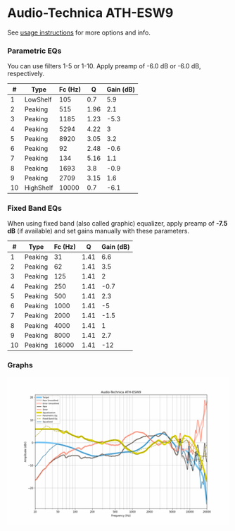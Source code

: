 # Audio-Technica ATH-ESW9
See [usage instructions](https://github.com/jaakkopasanen/AutoEq#usage) for more options and info.

### Parametric EQs
You can use filters 1-5 or 1-10. Apply preamp of -6.0 dB or -6.0 dB, respectively.

|   # | Type      |   Fc (Hz) |    Q |   Gain (dB) |
|-----|-----------|-----------|------|-------------|
|   1 | LowShelf  |       105 | 0.7  |         5.9 |
|   2 | Peaking   |       515 | 1.96 |         2.1 |
|   3 | Peaking   |      1185 | 1.23 |        -5.3 |
|   4 | Peaking   |      5294 | 4.22 |         3   |
|   5 | Peaking   |      8920 | 3.05 |         3.2 |
|   6 | Peaking   |        92 | 2.48 |        -0.6 |
|   7 | Peaking   |       134 | 5.16 |         1.1 |
|   8 | Peaking   |      1693 | 3.8  |        -0.9 |
|   9 | Peaking   |      2709 | 3.15 |         1.6 |
|  10 | HighShelf |     10000 | 0.7  |        -6.1 |

### Fixed Band EQs
When using fixed band (also called graphic) equalizer, apply preamp of **-7.5 dB** (if available) and set gains manually with these parameters.

|   # | Type    |   Fc (Hz) |    Q |   Gain (dB) |
|-----|---------|-----------|------|-------------|
|   1 | Peaking |        31 | 1.41 |         6.6 |
|   2 | Peaking |        62 | 1.41 |         3.5 |
|   3 | Peaking |       125 | 1.41 |         2   |
|   4 | Peaking |       250 | 1.41 |        -0.7 |
|   5 | Peaking |       500 | 1.41 |         2.3 |
|   6 | Peaking |      1000 | 1.41 |        -5   |
|   7 | Peaking |      2000 | 1.41 |        -1.5 |
|   8 | Peaking |      4000 | 1.41 |         1   |
|   9 | Peaking |      8000 | 1.41 |         2.7 |
|  10 | Peaking |     16000 | 1.41 |       -12   |

### Graphs
![](./Audio-Technica%20ATH-ESW9.png)
